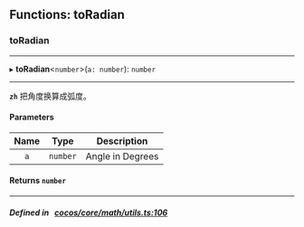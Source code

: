 ## Functions: toRadian

### toRadian


___
▸ **toRadian**<`number`\>(`a: number`): `number`
___


**`zh`** 把角度换算成弧度。



#### Parameters

| Name | Type | Description |
| :------: | :------: | :------: |
| `a` | `number` | Angle in Degrees  |

#### Returns `number` 
___


##### Defined in &nbsp;   [cocos/core/math/utils.ts:106](https://github.com/cocos-creator/engine/blob/c7bf6b8a9/cocos/core/math/utils.ts#L106)&nbsp;
